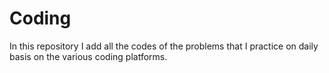 # Coding

In this repository I add all the codes of the problems that I practice on daily basis on the various coding platforms.
